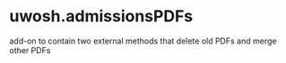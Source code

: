 uwosh.admissionsPDFs
====================

add-on to contain two external methods that delete old PDFs and merge other PDFs
